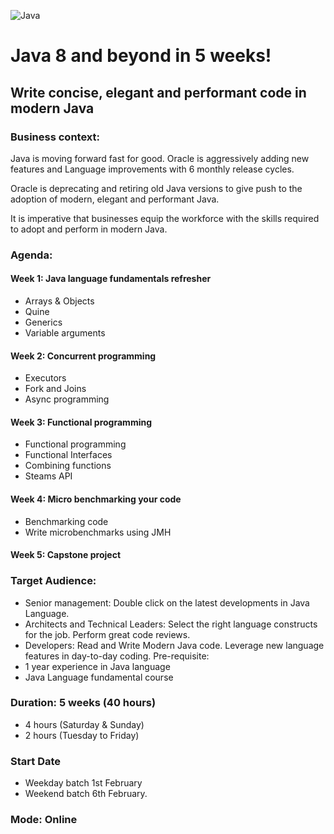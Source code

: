  ![Java](http://starbridgepartners.com/wp-content/uploads/2019/10/Java-banner-002-e1572444968364-900x350.jpg)
# Java 8 and beyond in 5 weeks!
## Write concise, elegant and performant code in modern Java

### Business context:
Java is moving forward fast for good. Oracle is aggressively adding new features and Language improvements with 6 monthly release cycles.

Oracle is deprecating and retiring old Java versions to give push to the adoption of modern, elegant and performant Java.

It is imperative that businesses equip the workforce with the skills required to adopt and perform in modern Java.

### Agenda:
#### Week 1: Java language fundamentals refresher
* Arrays & Objects
* Quine
* Generics
* Variable arguments

#### Week 2: Concurrent programming
* Executors
* Fork and Joins
* Async programming

#### Week 3: Functional programming
* Functional programming
* Functional Interfaces
* Combining functions
* Steams API

#### Week 4: Micro benchmarking your code
* Benchmarking code
* Write microbenchmarks using JMH

#### Week 5: Capstone project

### Target Audience:
* Senior management: Double click on the latest developments in Java Language.
* Architects and Technical Leaders: Select the right language constructs for the job. Perform great code reviews.
* Developers: Read and Write Modern Java code. Leverage new language features in day-to-day coding.
Pre-requisite:
* 1 year experience in Java language
* Java Language fundamental course

### Duration: 5 weeks (40 hours)
* 4 hours (Saturday & Sunday)
* 2 hours (Tuesday to Friday)

### Start Date
* Weekday batch 1st February
* Weekend batch 6th February.

### Mode: Online